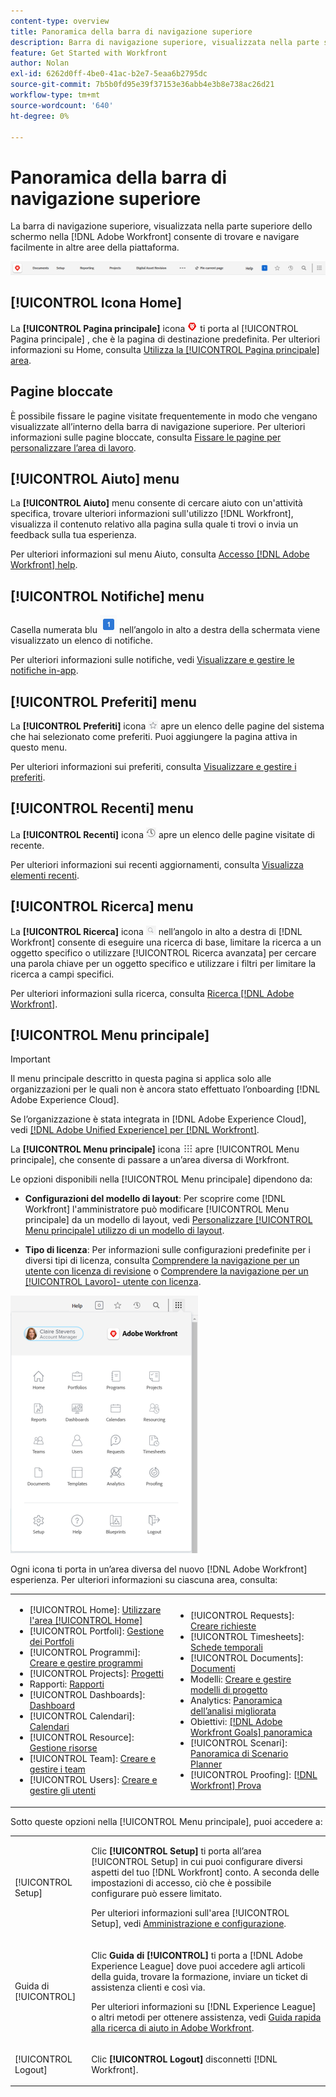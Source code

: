```yaml
---
content-type: overview
title: Panoramica della barra di navigazione superiore
description: Barra di navigazione superiore, visualizzata nella parte superiore dello schermo nella nuova [!DNL Adobe Workfront] experience (esperienza) - consente di trovare e navigare facilmente in altre aree della piattaforma.
feature: Get Started with Workfront
author: Nolan
exl-id: 6262d0ff-4be0-41ac-b2e7-5eaa6b2795dc
source-git-commit: 7b5b0fd95e39f37153e36abb4e3b8e738ac26d21
workflow-type: tm+mt
source-wordcount: '640'
ht-degree: 0%

---
```


# Panoramica della barra di navigazione superiore

La barra di navigazione superiore, visualizzata nella parte superiore dello schermo nella [!DNL Adobe Workfront] consente di trovare e navigare facilmente in altre aree della piattaforma.

![Barra di navigazione superiore](assets/global-navigation-bar.png)

## [!UICONTROL Icona Home]

La **[!UICONTROL Pagina principale]** icona ![](assets/home-icon.png) ti porta al [!UICONTROL Pagina principale] , che è la pagina di destinazione predefinita. Per ulteriori informazioni su Home, consulta [Utilizza la [!UICONTROL Pagina principale] area](../../workfront-basics/using-home/using-the-home-area/use-the-home-area.md).

## Pagine bloccate

È possibile fissare le pagine visitate frequentemente in modo che vengano visualizzate all’interno della barra di navigazione superiore. Per ulteriori informazioni sulle pagine bloccate, consulta [Fissare le pagine per personalizzare l’area di lavoro](../../workfront-basics/the-new-workfront-experience/pin-pages.md).

## [!UICONTROL Aiuto] menu

La **[!UICONTROL Aiuto]** menu consente di cercare aiuto con un&#39;attività specifica, trovare ulteriori informazioni sull&#39;utilizzo [!DNL Workfront], visualizza il contenuto relativo alla pagina sulla quale ti trovi o invia un feedback sulla tua esperienza.

Per ulteriori informazioni sul menu Aiuto, consulta [Accesso [!DNL Adobe Workfront] help](../../workfront-basics/navigate-workfront/workfront-navigation/access-workfront-help.md).

## [!UICONTROL Notifiche] menu

Casella numerata blu ![](assets/notifications-icon.png) nell’angolo in alto a destra della schermata viene visualizzato un elenco di notifiche.

Per ulteriori informazioni sulle notifiche, vedi [Visualizzare e gestire le notifiche in-app](../../workfront-basics/using-notifications/view-and-manage-in-app-notifications.md).

## [!UICONTROL Preferiti] menu

La **[!UICONTROL Preferiti]** icona ![Preferiti](assets/favorites-icon-62x55.png) apre un elenco delle pagine del sistema che hai selezionato come preferiti. Puoi aggiungere la pagina attiva in questo menu.

Per ulteriori informazioni sui preferiti, consulta [Visualizzare e gestire i preferiti](../../workfront-basics/navigate-workfront/recent-and-favorites/view-and-manage-favorites.md).

## [!UICONTROL Recenti] menu

La **[!UICONTROL Recenti]** icona ![[!UICONTROL Recenti]](assets/recents-icon-40x43.png) apre un elenco delle pagine visitate di recente.

Per ulteriori informazioni sui recenti aggiornamenti, consulta [Visualizza elementi recenti](../../workfront-basics/navigate-workfront/recent-and-favorites/view-recent-items.md).

## [!UICONTROL Ricerca] menu

La **[!UICONTROL Ricerca]** icona ![](assets/search-icon.png) nell’angolo in alto a destra di [!DNL Workfront] consente di eseguire una ricerca di base, limitare la ricerca a un oggetto specifico o utilizzare [!UICONTROL Ricerca avanzata] per cercare una parola chiave per un oggetto specifico e utilizzare i filtri per limitare la ricerca a campi specifici.

Per ulteriori informazioni sulla ricerca, consulta [Ricerca [!DNL Adobe Workfront]](../../workfront-basics/navigate-workfront/search/search-workfront.md).

## [!UICONTROL Menu principale]

>[!IMPORTANT]
>
>Il menu principale descritto in questa pagina si applica solo alle organizzazioni per le quali non è ancora stato effettuato l’onboarding [!DNL Adobe Experience Cloud].
>
> Se l’organizzazione è stata integrata in [!DNL Adobe Experience Cloud], vedi [[!DNL Adobe Unified Experience] per [!DNL Workfront]](/help/quicksilver/workfront-basics/navigate-workfront/workfront-navigation/adobe-unified-experience.md).

La **[!UICONTROL Menu principale]** icona ![Menu principale](assets/main-menu-icon.png) apre [!UICONTROL Menu principale], che consente di passare a un’area diversa di Workfront.

Le opzioni disponibili nella [!UICONTROL Menu principale] dipendono da:

* **Configurazioni del modello di layout**: Per scoprire come [!DNL Workfront] l&#39;amministratore può modificare [!UICONTROL Menu principale] da un modello di layout, vedi [Personalizzare [!UICONTROL Menu principale] utilizzo di un modello di layout](../../administration-and-setup/customize-workfront/use-layout-templates/customize-main-menu.md).

* **Tipo di licenza**: Per informazioni sulle configurazioni predefinite per i diversi tipi di licenza, consulta [Comprendere la navigazione per un utente con licenza di revisione](../../workfront-basics/navigate-workfront/workfront-navigation/reviewer-global-navigation-bar.md) o [Comprendere la navigazione per un [!UICONTROL Lavoro]- utente con licenza](../../workfront-basics/navigate-workfront/workfront-navigation/worker-global-navigation-bar.md).

![Opzioni del menu principale](assets/main-menu-options-350x481.png)

Ogni icona ti porta in un’area diversa del nuovo [!DNL Adobe Workfront] esperienza. Per ulteriori informazioni su ciascuna area, consulta:

<!--
<p data-mc-conditions="QuicksilverOrClassic.Draft mode">(NOTE: Update screenshot and add icons for new products/features.)</p>
-->

<table style="table-layout:auto"> 
 <col> 
 <col> 
 <tbody> 
  <tr> 
   <td> 
    <ul> 
     <li>[!UICONTROL Home]: <a href="../../workfront-basics/using-home/using-the-home-area/use-the-home-area.md" class="MCXref xref">Utilizzare l'area [!UICONTROL Home]</a></li> 
     <li>[!UICONTROL Portfoli]: <a href="../../manage-work/portfolios/portfolio-management-overview.md" class="MCXref xref">Gestione dei Portfoli</a></li> 
     <li>[!UICONTROL Programmi]: <a href="../../manage-work/portfolios/create-and-manage-programs/create-and-manage-programs.md" class="MCXref xref">Creare e gestire programmi </a></li> 
     <li>[!UICONTROL Projects]: <a href="../../manage-work/projects/projects-overview.md" class="MCXref xref">Progetti</a></li> 
     <li>Rapporti: <a href="../../reports-and-dashboards/reports/reports-overview.md" class="MCXref xref">Rapporti</a></li> 
     <li>[!UICONTROL Dashboards]: <a href="../../reports-and-dashboards/dashboards/dashboards-overview.md" class="MCXref xref">Dashboard</a></li> 
     <li>[!UICONTROL Calendari]: <a href="../../reports-and-dashboards/reports/calendars/calendars.md" class="MCXref xref">Calendari</a></li> 
     <li>[!UICONTROL Resource]: <a href="../../resource-mgmt/resource-mgmt-overview/resource-management-overview.md" class="MCXref xref">Gestione risorse </a></li> 
     <li>[!UICONTROL Team]: <a href="../../people-teams-and-groups/create-and-manage-teams/create-and-mange-teams.md" class="MCXref xref">Creare e gestire i team</a></li> 
     <li>[!UICONTROL Users]: <a href="../../administration-and-setup/add-users/create-and-manage-users/create-and-manage-users.md" class="MCXref xref">Creare e gestire gli utenti</a></li> 
    </ul> </td> 
   <td> 
    <ul> 
     <li>[!UICONTROL Requests]: <a href="../../manage-work/requests/create-requests/create-requests.md" class="MCXref xref">Creare richieste</a></li> 
     <li>[!UICONTROL Timesheets]: <a href="../../timesheets/timesheets-all.md" class="MCXref xref">Schede temporali</a></li> 
     <li>[!UICONTROL Documents]: <a href="../../documents/documents-overview.md" class="MCXref xref">Documenti</a></li> 
     <li>Modelli: <a href="../../manage-work/projects/create-and-manage-templates/create-manage-templates.md" class="MCXref xref">Creare e gestire modelli di progetto</a></li> 
     <li>Analytics: <a href="../../enhanced-analytics/enhanced-analytics-overview.md" class="MCXref xref">Panoramica dell’analisi migliorata</a></li> 
     <li>Obiettivi: <a href="../../workfront-goals/goal-management/wf-goals-overview.md" class="MCXref xref">[!DNL Adobe Workfront Goals] panoramica</a></li> 
     <li>[!UICONTROL Scenari]: <a href="../../scenario-planner/scenario-planner-overview.md" class="MCXref xref">Panoramica di Scenario Planner</a></li> 
     <li>[!UICONTROL Proofing]: <a href="../../workfront-proof/workfront-proof.md" class="MCXref xref">[!DNL Workfront] Prova</a></li> 
    </ul> </td> 
  </tr> 
 </tbody> 
</table>

Sotto queste opzioni nella [!UICONTROL Menu principale], puoi accedere a:

<table style="table-layout:auto"> 
 <col> 
 <col> 
 <tbody> 
  <tr> 
   <td> <p class="bold">[!UICONTROL Setup]</p> </td> 
   <td> <p>Clic <b>[!UICONTROL Setup]</b> ti porta all’area [!UICONTROL Setup] in cui puoi configurare diversi aspetti del tuo [!DNL Workfront] conto. A seconda delle impostazioni di accesso, ciò che è possibile configurare può essere limitato.</p> <p>Per ulteriori informazioni sull'area [!UICONTROL Setup], vedi <a href="../../administration-and-setup/administration-and-setup.md" class="MCXref xref">Amministrazione e configurazione</a>.</p> </td> 
  </tr> 
  <tr> 
   <td> <p class="bold">Guida di [!UICONTROL]</p> </td> 
   <td> <p>Clic <b>Guida di [!UICONTROL]</b> ti porta a [!DNL Adobe Experience League] dove puoi accedere agli articoli della guida, trovare la formazione, inviare un ticket di assistenza clienti e così via.</p> <p>Per ulteriori informazioni su [!DNL Experience League] o altri metodi per ottenere assistenza, vedi <a href="../../workfront-basics/tips-tricks-and-troubleshooting/guide-for-help-in-workfront.md" class="MCXref xref">Guida rapida alla ricerca di aiuto in Adobe Workfront</a>.</p> </td> 
  </tr>

<tr> 
   <td> <p class="bold">[!UICONTROL Logout]</p> </td> 
   <td>Clic <b>[!UICONTROL Logout]</b> disconnetti [!DNL Workfront].</td> 
  </tr> 
 </tbody> 
</table>
